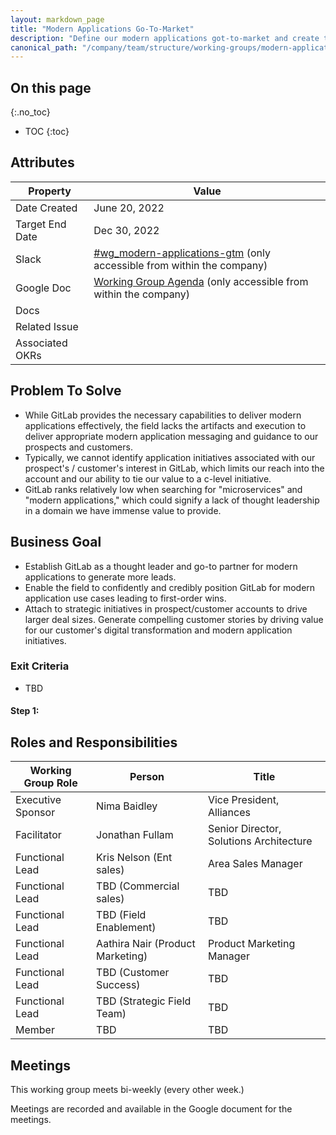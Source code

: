 ```yaml
---
layout: markdown_page
title: "Modern Applications Go-To-Market"
description: "Define our modern applications got-to-market and create the necessary resources to support the motion."
canonical_path: "/company/team/structure/working-groups/modern-applications-gtm/"
---
```


## On this page
{:.no_toc}

- TOC
{:toc}

## Attributes

| Property        | Value           |
|-----------------|-----------------|
| Date Created    | June 20, 2022  |
| Target End Date | Dec 30, 2022   |
| Slack           | [#wg_modern-applications-gtm](https://gitlab.slack.com/archives/C03KMQX21FG) (only accessible from within the company) |
| Google Doc      | [Working Group Agenda](https://docs.google.com/document/d/1ivUz4YZSGIp-x_eG2Mt3Hqv3vtRajzAAyDIxWhu9iWM/edit) (only accessible from within the company) |
| Docs            | |
| Related Issue   |  |
| Associated OKRs | |

## Problem To Solve

- While GitLab provides the necessary capabilities to deliver modern applications effectively, the field lacks the artifacts and execution to deliver appropriate modern application messaging and guidance to our prospects and customers.
- Typically, we cannot identify application initiatives associated with our prospect's / customer's interest in GitLab, which limits our reach into the account and our ability to tie our value to a c-level initiative.
- GitLab ranks relatively low when searching for "microservices" and "modern applications," which could signify a lack of thought leadership in a domain we have immense value to provide. 


## Business Goal

- Establish GitLab as a thought leader and go-to partner for modern applications to generate more leads.
- Enable the field to confidently and credibly position GitLab for modern application use cases leading to first-order wins.
- Attach to strategic initiatives in prospect/customer accounts to drive larger deal sizes.
Generate compelling customer stories by driving value for our customer's digital transformation and modern application initiatives.

### Exit Criteria
- TBD
 

#### Step 1:

## Roles and Responsibilities

| Working Group Role    | Person                   | Title                          |
|-----------------------|--------------------------|--------------------------------|
| Executive Sponsor     | Nima Baidley          | Vice President, Alliances       |
| Facilitator           | Jonathan Fullam          | Senior Director, Solutions Architecture   |
| Functional Lead       |Kris Nelson (Ent sales)            | Area Sales Manager |
| Functional Lead       |TBD (Commercial sales)            | TBD |
| Functional Lead       |TBD (Field Enablement)            | TBD |
| Functional Lead       |Aathira Nair (Product Marketing)            | Product Marketing Manager |
| Functional Lead       | TBD (Customer Success)            | TBD |
| Functional Lead       | TBD (Strategic Field Team)              | TBD |
| Member                |TBD           | TBD |


## Meetings

This working group meets bi-weekly (every other week.)

Meetings are recorded and available in the Google document for the meetings.
